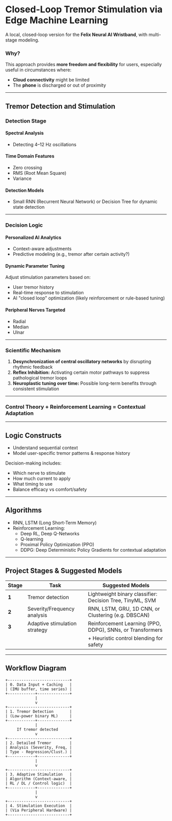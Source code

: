 # Closed-Loop Tremor Stimulation via Edge Machine Learning

A local, closed-loop version for the **Felix Neural AI Wristband**, with multi-stage modeling.

### Why?
This approach provides **more freedom and flexibility** for users, especially useful in circumstances where:
- **Cloud connectivity** might be limited
- The **phone** is discharged or out of proximity

---

## Tremor Detection and Stimulation

### Detection Stage

#### Spectral Analysis
- Detecting 4–12 Hz oscillations

#### Time Domain Features
- Zero crossing
- RMS (Root Mean Square)
- Variance

#### Detection Models
- Small RNN (Recurrent Neural Network) or Decision Tree for dynamic state detection

---

### Decision Logic

#### Personalized AI Analytics
- Context-aware adjustments
- Predictive modeling (e.g., tremor after certain activity?)

#### Dynamic Parameter Tuning
Adjust stimulation parameters based on:
- User tremor history
- Real-time response to stimulation
- AI "closed loop" optimization (likely reinforcement or rule-based tuning)

#### Peripheral Nerves Targeted
- Radial
- Median
- Ulnar

---

### Scientific Mechanism

1. **Desynchronization of central oscillatory networks** by disrupting rhythmic feedback
2. **Reflex Inhibition:** Activating certain motor pathways to suppress pathological tremor loops
3. **Neuroplastic tuning over time:** Possible long-term benefits through consistent stimulation

---

### Control Theory + Reinforcement Learning = Contextual Adaptation

---

## Logic Constructs

- Understand sequential context
- Model user-specific tremor patterns & response history

Decision-making includes:
- Which nerve to stimulate
- How much current to apply
- What timing to use
- Balance efficacy vs comfort/safety

---

## Algorithms

- RNN, LSTM (Long Short-Term Memory)
- Reinforcement Learning:
  - Deep RL, Deep Q-Networks
  - Q-learning
  - Proximal Policy Optimization (PPO)
  - DDPG: Deep Deterministic Policy Gradients for contextual adaptation

---

## Project Stages & Suggested Models

| **Stage** | **Task**                        | **Suggested Models**                                          |
| --------- | ------------------------------- | ------------------------------------------------------------ |
| **1**     | Tremor detection                 | Lightweight binary classifier: Decision Tree, TinyML, SVM    |
| **2**     | Severity/Frequency analysis     | RNN, LSTM, GRU, 1D CNN, or Clustering (e.g. DBSCAN)          |
| **3**     | Adaptive stimulation strategy   | Reinforcement Learning (PPO, DDPG), SNNs, or Transformers    |
|           |                                 | + Heuristic control blending for safety                      |

---

## Workflow Diagram

```plaintext
+---------------------------+
| 0. Data Input + Caching   |
| (IMU buffer, time series) |
+------------+--------------+
             |
             v
+---------------------------+
| 1. Tremor Detection       |
| (Low-power binary ML)     |
+------------+--------------+
             |
     If tremor detected
             v
+---------------------------+
| 2. Detailed Tremor        |
| Analysis (Severity, Freq, |
| Type - Regression/Clust.) |
+------------+--------------+
             |
             v
+---------------------------+
| 3. Adaptive Stimulation   |
| Algorithm (Context-aware, |
| RL / DL / Control logic)  |
+------------+--------------+
             |
             v
+---------------------------+
| 4. Stimulation Execution  |
| (Via Peripheral Hardware) |
+---------------------------+
